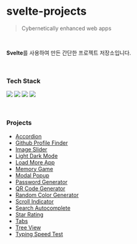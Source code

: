 # svelte-projects

> Cybernetically enhanced web apps

<br>

**Svelte**를 사용하여 만든 간단한 프로젝트 저장소입니다.

&nbsp;

### Tech Stack

<img src="https://img.shields.io/badge/javascript-F7DF1E?style=for-the-badge&logo=javascript&logoColor=white"> <img src="https://img.shields.io/badge/svelte-FF3E00?style=for-the-badge&logo=svelte&logoColor=white"> <img src="https://img.shields.io/badge/tailwindcss-06B6D4?style=for-the-badge&logo=tailwindcss&logoColor=white"> <img src="https://img.shields.io/badge/typescript-3178C6?style=for-the-badge&logo=typescript&logoColor=white">

&nbsp;

### Projects

- [Accordion](https://github.com/kmseunh/svelte-projects/tree/main/accordion)
- [Github Profile Finder](https://github.com/kmseunh/svelte-projects/tree/main/svelte-github-profile-finder)
- [Image Slider](https://github.com/kmseunh/svelte-projects/tree/main/svelte-image-slider)
- [Light Dark Mode](https://github.com/kmseunh/svelte-projects/tree/main/svelte-light-dark-mode)
- [Load More App](https://github.com/kmseunh/svelte-projects/tree/main/svelte-load-more-app)
- [Memory Game](https://github.com/kmseunh/svelte-projects/tree/main/svelte-memory-game)
- [Modal Popup](https://github.com/kmseunh/svelte-projects/tree/main/svelte-modal-popup)
- [Password Generator](https://github.com/kmseunh/svelte-projects/tree/main/svelte-password-generator)
- [QR Code Generator](https://github.com/kmseunh/svelte-projects/tree/main/svelte-qr-code-generator)
- [Random Color Generator](https://github.com/kmseunh/svelte-projects/tree/main/random-color-generator)
- [Scroll Indicator](https://github.com/kmseunh/svelte-projects/tree/main/svelte-scroll-indicator)
- [Search Autocomplete](https://github.com/kmseunh/svelte-projects/tree/main/svelte-search-autocomplete)
- [Star Rating](https://github.com/kmseunh/svelte-projects/tree/main/svelte-star-rating)
- [Tabs](https://github.com/kmseunh/svelte-projects/tree/main/svelte-tabs)
- [Tree View](https://github.com/kmseunh/svelte-projects/tree/main/svelte-tree-view)
- [Typing Speed Test](https://github.com/kmseunh/svelte-projects/tree/main/svelte-typing-speed-test)
